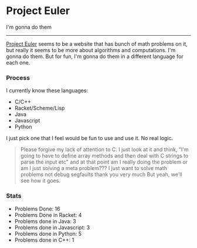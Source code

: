 # Project Euler
I'm gonna do them

---
[Project Euler](https://projecteuler.net/) seems to be a website that has bunch of math problems on it, but really it seems to be more about algorithms and computations. I'm gonna do them. But for fun, I'm gonna do them in a different language for each one. 
### Process
I currently know these languages:
- C/C++
- Racket/Scheme/Lisp
- Java
- Javascript
- Python

I just pick one that I feel would be fun to use and use it. No real logic.
> Please forgive my lack of attention to C. I just look at it and think, "I'm going to have to define array methods and then deal with C strings to parse the input etc" and at that point am I really doing the problem or am I just solving a meta problem??? I just want to solve math problems not debug segfaults thank you very much
But yeah, we'll see how it goes.

### Stats
- Problems Done: 16
- Problems Done in Racket: 4
- Problems done in Java: 3
- Problems done in Javascript: 3
- Problems done in Python: 5
- Problems done in C++: 1